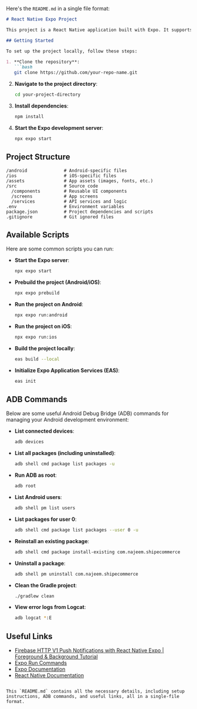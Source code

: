 Here's the `README.md` in a single file format:

```markdown
# React Native Expo Project

This project is a React Native application built with Expo. It supports both Android and iOS platforms, providing a seamless mobile development experience.

## Getting Started

To set up the project locally, follow these steps:

1. **Clone the repository**:
   ```bash
   git clone https://github.com/your-repo-name.git
   ```

2. **Navigate to the project directory**:
   ```bash
   cd your-project-directory
   ```

3. **Install dependencies**:
   ```bash
   npm install
   ```

4. **Start the Expo development server**:
   ```bash
   npx expo start
   ```

## Project Structure

```
/android              # Android-specific files
/ios                  # iOS-specific files
/assets               # App assets (images, fonts, etc.)
/src                  # Source code
  /components         # Reusable UI components
  /screens            # App screens
  /services           # API services and logic
.env                  # Environment variables
package.json          # Project dependencies and scripts
.gitignore            # Git ignored files
```

## Available Scripts

Here are some common scripts you can run:

- **Start the Expo server**:
  ```bash
  npx expo start
  ```

- **Prebuild the project (Android/iOS)**:
  ```bash
  npx expo prebuild
  ```

- **Run the project on Android**:
  ```bash
  npx expo run:android
  ```

- **Run the project on iOS**:
  ```bash
  npx expo run:ios
  ```

- **Build the project locally**:
  ```bash
  eas build --local
  ```

- **Initialize Expo Application Services (EAS)**:
  ```bash
  eas init
  ```

## ADB Commands

Below are some useful Android Debug Bridge (ADB) commands for managing your Android development environment:

- **List connected devices**:
  ```bash
  adb devices
  ```

- **List all packages (including uninstalled)**:
  ```bash
  adb shell cmd package list packages -u
  ```

- **Run ADB as root**:
  ```bash
  adb root
  ```

- **List Android users**:
  ```bash
  adb shell pm list users
  ```

- **List packages for user 0**:
  ```bash
  adb shell cmd package list packages --user 0 -u
  ```

- **Reinstall an existing package**:
  ```bash
  adb shell cmd package install-existing com.najeem.shipecommerce
  ```

- **Uninstall a package**:
  ```bash
  adb shell pm uninstall com.najeem.shipecommerce
  ```

- **Clean the Gradle project**:
  ```bash
  ./gradlew clean
  ```

- **View error logs from Logcat**:
  ```bash
  adb logcat *:E
  ```

## Useful Links

- [Firebase HTTP V1 Push Notifications with React Native Expo | Foreground & Background Tutorial](https://www.youtube.com/watch?v=yCBecuxzUuU)
- [Expo Run Commands](https://blog.expo.dev/introducing-expo-run-commands-835ae8da4813)
- [Expo Documentation](https://docs.expo.dev/)
- [React Native Documentation](https://reactnative.dev/docs/getting-started)
```

This `README.md` contains all the necessary details, including setup instructions, ADB commands, and useful links, all in a single-file format.

